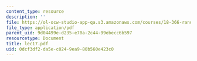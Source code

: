 ```yaml
---
content_type: resource
description: ''
file: https://ol-ocw-studio-app-qa.s3.amazonaws.com/courses/18-366-random-walks-and-diffusion-fall-2006/0dcf3df2da5ec0249ea980b560e423c0_lec17.pdf
file_type: application/pdf
parent_uid: 9d04499e-d235-e70a-2c44-99ebecc6b597
resourcetype: Document
title: lec17.pdf
uid: 0dcf3df2-da5e-c024-9ea9-80b560e423c0
---
```

